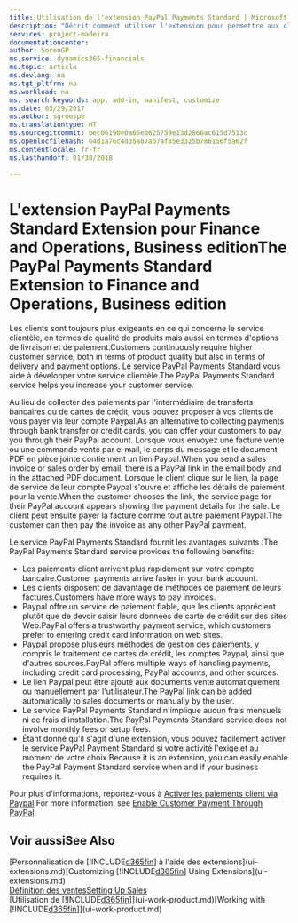 ```yaml
---
title: Utilisation de l'extension PayPal Payments Standard | Microsoft Docs
description: "Décrit comment utiliser l'extension pour permettre aux clients d'effectuer des paiements avec Paypal."
services: project-madeira
documentationcenter: 
author: SorenGP
ms.service: dynamics365-financials
ms.topic: article
ms.devlang: na
ms.tgt_pltfrm: na
ms.workload: na
ms. search.keywords: app, add-in, manifest, customize
ms.date: 03/29/2017
ms.author: sgroespe
ms.translationtype: HT
ms.sourcegitcommit: bec0619be0a65e3625759e13d2866ac615d7513c
ms.openlocfilehash: 64d1a76c4d35a87ab7af85e3325b786156f5a62f
ms.contentlocale: fr-fr
ms.lasthandoff: 01/30/2018

---
```

# <a name="the-paypal-payments-standard-extension-to-finance-and-operations-business-edition"></a><span data-ttu-id="9510b-103">L'extension PayPal Payments Standard Extension pour Finance and Operations, Business edition</span><span class="sxs-lookup"><span data-stu-id="9510b-103">The PayPal Payments Standard Extension to Finance and Operations, Business edition</span></span> 
<span data-ttu-id="9510b-104">Les clients sont toujours plus exigeants en ce qui concerne le service clientèle, en termes de qualité de produits mais aussi en termes d'options de livraison et de paiement.</span><span class="sxs-lookup"><span data-stu-id="9510b-104">Customers continuously require higher customer service, both in terms of product quality but also in terms of delivery and payment options.</span></span> <span data-ttu-id="9510b-105">Le service PayPal Payments Standard vous aide à développer votre service clientèle.</span><span class="sxs-lookup"><span data-stu-id="9510b-105">The PayPal Payments Standard service helps you increase your customer service.</span></span>

<span data-ttu-id="9510b-106">Au lieu de collecter des paiements par l'intermédiaire de transferts bancaires ou de cartes de crédit, vous pouvez proposer à vos clients de vous payer via leur compte Paypal.</span><span class="sxs-lookup"><span data-stu-id="9510b-106">As an alternative to collecting payments through bank transfer or credit cards, you can offer your customers to pay you through their PayPal account.</span></span> <span data-ttu-id="9510b-107">Lorsque vous envoyez une facture vente ou une commande vente par e-mail, le corps du message et le document PDF en pièce jointe contiennent un lien Paypal.</span><span class="sxs-lookup"><span data-stu-id="9510b-107">When you send a sales invoice or sales order by email, there is a PayPal link in the email body and in the attached PDF document.</span></span> <span data-ttu-id="9510b-108">Lorsque le client clique sur le lien, la page de service de leur compte Paypal s'ouvre et affiche les détails de paiement pour la vente.</span><span class="sxs-lookup"><span data-stu-id="9510b-108">When the customer chooses the link, the service page for their PayPal account appears showing the payment details for the sale.</span></span> <span data-ttu-id="9510b-109">Le client peut ensuite payer la facture comme tout autre paiement Paypal.</span><span class="sxs-lookup"><span data-stu-id="9510b-109">The customer can then pay the invoice as any other PayPal payment.</span></span>

<span data-ttu-id="9510b-110">Le service PayPal Payments Standard fournit les avantages suivants :</span><span class="sxs-lookup"><span data-stu-id="9510b-110">The PayPal Payments Standard service provides the following benefits:</span></span>

* <span data-ttu-id="9510b-111">Les paiements client arrivent plus rapidement sur votre compte bancaire.</span><span class="sxs-lookup"><span data-stu-id="9510b-111">Customer payments arrive faster in your bank account.</span></span>
* <span data-ttu-id="9510b-112">Les clients disposent de davantage de méthodes de paiement de leurs factures.</span><span class="sxs-lookup"><span data-stu-id="9510b-112">Customers have more ways to pay invoices.</span></span>
* <span data-ttu-id="9510b-113">Paypal offre un service de paiement fiable, que les clients apprécient plutôt que de devoir saisir leurs données de carte de crédit sur des sites Web.</span><span class="sxs-lookup"><span data-stu-id="9510b-113">PayPal offers a trustworthy payment service, which customers prefer to entering credit card information on web sites.</span></span>
* <span data-ttu-id="9510b-114">Paypal propose plusieurs méthodes de gestion des paiements, y compris le traitement de cartes de crédit, les comptes Paypal, ainsi que d'autres sources.</span><span class="sxs-lookup"><span data-stu-id="9510b-114">PayPal offers multiple ways of handling payments, including credit card processing, PayPal accounts, and other sources.</span></span>
* <span data-ttu-id="9510b-115">Le lien Paypal peut être ajouté aux documents vente automatiquement ou manuellement par l'utilisateur.</span><span class="sxs-lookup"><span data-stu-id="9510b-115">The PayPal link can be added automatically to sales documents or manually by the user.</span></span>
* <span data-ttu-id="9510b-116">Le service PayPal Payments Standard n'implique aucun frais mensuels ni de frais d'installation.</span><span class="sxs-lookup"><span data-stu-id="9510b-116">The PayPal Payments Standard service does not involve monthly fees or setup fees.</span></span>
* <span data-ttu-id="9510b-117">Étant donné qu'il s'agit d'une extension, vous pouvez facilement activer le service PayPal Payment Standard si votre activité l'exige et au moment de votre choix.</span><span class="sxs-lookup"><span data-stu-id="9510b-117">Because it is an extension, you can easily enable the PayPal Payment Standard service when and if your business requires it.</span></span>  

<span data-ttu-id="9510b-118">Pour plus d'informations, reportez-vous à [Activer les paiements client via Paypal](sales-how-enable-payment-service-extensions.md).</span><span class="sxs-lookup"><span data-stu-id="9510b-118">For more information, see [Enable Customer Payment Through PayPal](sales-how-enable-payment-service-extensions.md).</span></span>

## <a name="see-also"></a><span data-ttu-id="9510b-119">Voir aussi</span><span class="sxs-lookup"><span data-stu-id="9510b-119">See Also</span></span>
<span data-ttu-id="9510b-120">[Personnalisation de [!INCLUDE[d365fin](includes/d365fin_md.md)] à l'aide des extensions](ui-extensions.md)</span><span class="sxs-lookup"><span data-stu-id="9510b-120">[Customizing [!INCLUDE[d365fin](includes/d365fin_md.md)] Using Extensions](ui-extensions.md)</span></span>  
[<span data-ttu-id="9510b-121">Définition des ventes</span><span class="sxs-lookup"><span data-stu-id="9510b-121">Setting Up Sales</span></span>](sales-setup-sales.md)  
<span data-ttu-id="9510b-122">[Utilisation de [!INCLUDE[d365fin](includes/d365fin_md.md)]](ui-work-product.md)</span><span class="sxs-lookup"><span data-stu-id="9510b-122">[Working with [!INCLUDE[d365fin](includes/d365fin_md.md)]](ui-work-product.md)</span></span>

